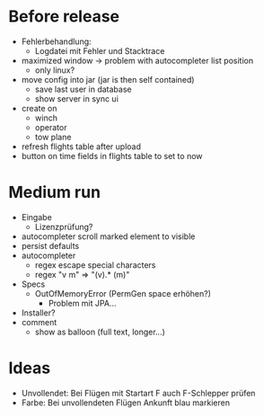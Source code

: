 # Before release
- Fehlerbehandlung:
  - Logdatei mit Fehler und Stacktrace
- maximized window -> problem with autocompleter list position
  - only linux?
- move config into jar (jar is then self contained)
  - save last user in database
  - show server in sync ui
- create on
  - winch
  - operator
  - tow plane
- refresh flights table after upload
- button on time fields in flights table to set to now

# Medium run
- Eingabe
  - Lizenzprüfung?
- autocompleter
  scroll marked element to visible
- persist defaults
- autocompleter
  - regex escape special characters
  - regex "v m" => "(v).\* (m)"
- Specs
  - OutOfMemoryError (PermGen space erhöhen?)
    - Problem mit JPA...
- Installer?
- comment
  - show as balloon (full text, longer...)

# Ideas
- Unvollendet: Bei Flügen mit Startart F auch F-Schlepper prüfen
- Farbe: Bei unvollendeten Flügen Ankunft blau markieren


